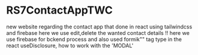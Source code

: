 # RS7ContactAppTWC
new website regarding the contact app that done in  react using tailwindcss and firebase
here we use edit,delete the wanted contact details !!
here we use firebase for bckend process and also used formik"" tag type in the react 
useDisclosure, how to work with the 'MODAL'
